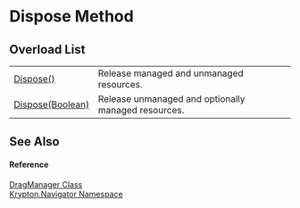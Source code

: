 # Dispose Method


## Overload List
<table>
<tr>
<td><a href="fd1816be-979e-39ce-f213-8bd4705cc927.md">Dispose()</a></td>
<td>Release managed and unmanaged resources.</td></tr>
<tr>
<td><a href="4606b176-8c21-d0e5-3a15-c55b932c43ce.md">Dispose(Boolean)</a></td>
<td>Release unmanaged and optionally managed resources.</td></tr>
</table>

## See Also


#### Reference
<a href="c4c7f6d9-6a9b-f8b6-729f-aff343ef1cac.md">DragManager Class</a>  
<a href="a21ac074-d119-3dc6-bd1c-d3a12c0128bc.md">Krypton.Navigator Namespace</a>  
